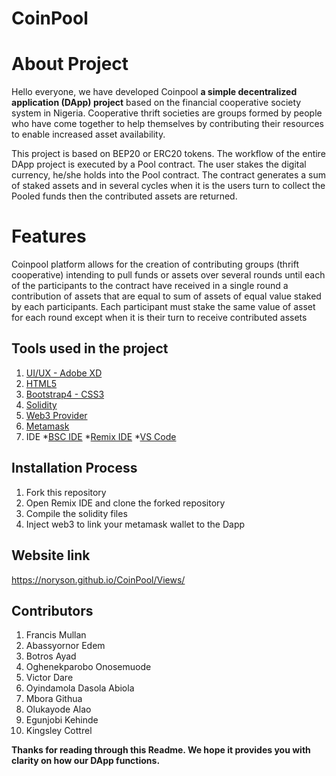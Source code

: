 # CoinPool
# About Project
Hello everyone, we have developed Coinpool **a simple decentralized application (DApp) project** based on the financial cooperative society system in Nigeria. Cooperative thrift societies are groups formed by people who have come together to help themselves by contributing their resources to enable increased asset availability. 

This project is based on BEP20 or ERC20 tokens. The workflow of the entire DApp project is executed by a Pool contract. The user stakes the digital currency, he/she holds into the Pool contract. The contract generates a sum of staked assets and in several cycles when it is the users turn to collect the Pooled funds then the contributed assets are returned.

# Features
Coinpool platform allows for the creation of contributing groups (thrift cooperative) intending to pull funds or assets over several rounds until each of the participants to the contract have received in a single round a contribution of assets that are equal to sum of assets of equal value staked by each participants. Each participant must stake the same value of asset for each round except when it is their turn to receive contributed assets


## Tools used in the project
1. [UI/UX - Adobe XD](https://www.adobe.com/products/xd.html)
2. [HTML5](https://dev.w3.org/html5/spec-LC/)
3. [Bootstrap4 - CSS3](https://getbootstrap.com/)
4. [Solidity](https://soliditylang.org/)
5. [Web3 Provider](https://docs.walletconnect.org/quick-start/dapps/web3-provider)
6. [Metamask](https://metamask.io)
7. IDE
    *[BSC IDE](https://bscide.com)
    *[Remix IDE](http://remix.ethereum.org/)
    *[VS Code](https://code.visualstudio.com/)


## Installation Process
1. Fork this repository
2. Open Remix IDE and clone the forked repository
3. Compile the solidity files
4. Inject web3 to link your metamask wallet to the Dapp


## Website link
https://noryson.github.io/CoinPool/Views/

## Contributors 
1. Francis Mullan
2. Abassyornor Edem
3. Botros Ayad
4. Oghenekparobo Onosemuode
5. Victor Dare
6. Oyindamola Dasola Abiola
7. Mbora Githua
8. Olukayode Alao
9. Egunjobi Kehinde
10. Kingsley Cottrel




<p><strong> Thanks for reading through this Readme. We hope it provides you with clarity on how our DApp functions.</strong></p>

